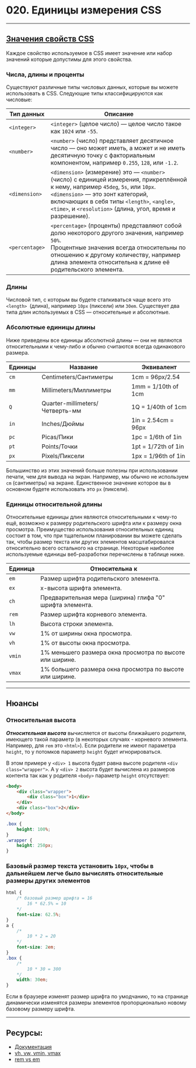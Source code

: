 # 020. Единицы измерения CSS

---

## [Значения свойств CSS](https://developer.mozilla.org/ru/docs/Learn/CSS/Building_blocks/Values_and_units)

Каждое свойство используемое в CSS имеет значение или набор значений которые допустимы для этого свойства.

### Числа, длины и проценты

Существуют различные типы числовых данных, которые вы можете использовать в CSS. Следующие типы классифицируются как числовые:

| Тип данных     | Описание                                                                                                                                                                                                                                                                                |
| -------------- | --------------------------------------------------------------------------------------------------------------------------------------------------------------------------------------------------------------------------------------------------------------------------------------- |
| `<integer>`    | `<integer>` (целое число) — целое число такое как `1024` или `-55`.                                                                                                                                                                                                                     |
| `<number>`     | `<number>` (число) представляет десятичное число — оно может иметь, а может и не иметь десятичную точку с факториальным компонентом, например `0.255`, `128`, или `-1.2`.                                                                                                               |
| `<dimension>`  | `<dimension>` (измерение) это — `<number>` (число) с единицей измерения, прикреплённой к нему, например `45deg`, `5s`, или `10px`. <br> `<dimension>` — это зонт категорий, включающих в себя типы `<length>`, `<angle>`, `<time>`, и `<resolution>` (длина, угол, время и разрешение). |
| `<percentage>` | `<percentage>` (проценты) представляют собой долю некоторого другого значения, например `50%`. <br> Процентные значения всегда относительны по отношению к другому количеству, например длина элемента относительна к длине её родительского элемента.                                  |

### Длины

Числовой тип, с которым вы будете сталкиваться чаще всего это `<length> `(длина), например `10px` (пиксели) или `30em`. Существует два типа длин используемых в CSS — относительные и абсолютные.

### Абсолютные единицы длины

Ниже приведены все единицы абсолютной длины — они не являются относительными к чему-либо и обычно считаются всегда одинакового размера.

| Единицы | Название                        | Эквивалент          |
| ------- | ------------------------------- | ------------------- |
| `cm`    | Centimeters/Сантиметры          | 1cm = 96px/2.54     |
| `mm`    | Millimeters/Миллиметры          | 1mm = 1/10th of 1cm |
| `Q`     | Quarter-millimeters/Четверть-мм | 1Q = 1/40th of 1cm  |
| `in`    | Inches/Дюймы                    | 1in = 2.54cm = 96px |
| `pc`    | Picas/Пики                      | 1pc = 1/6th of 1in  |
| `pt`    | Points/Точки                    | 1pt = 1/72th of 1in |
| `px`    | Pixels/Пиксели                  | 1px = 1/96th of 1in |

Большинство из этих значений больше полезны при использовании печати, чем для вывода на экран. Например, мы обычно не используем `cm` (сантиметры) на экране. Единственное значение которое вы в основном будете использовать это `px` (пиксели).

### Единицы относительной длины

Относительные единицы длин являются относительными к чему-то ещё, возможно к размеру родительского шрифта или к размеру окна просмотра. Преимущество использования относительных единиц состоит в том, что при тщательном планировании вы можете сделать так, чтобы размер текста или других элементов масштабировался относительно всего остального на странице. Некоторые наиболее используемые единицы веб-разработки перечислены в таблице ниже.

| Единица | Относительна к                                           |
| ------- | -------------------------------------------------------- |
| `em`    | Размер шрифта родительского элемента.                    |
| `ex`    | x-высота шрифта элемента.                                |
| `ch`    | Предварительная мера (ширина) глифа "0" шрифта элемента. |
| `rem`   | Размер шрифта корневого элемента.                        |
| `lh`    | Высота строки элемента.                                  |
| `vw`    | 1% от ширины окна просмотра.                             |
| `vh`    | 1% от высоты окна просмотра.                             |
| `vmin`  | 1% меньшего размера окна просмотра по высоте или ширине. |
| `vmax`  | 1% большего размера окна просмотра по высоте или ширине. |

---

## Нюансы

### Относительная высота

**_Относительная высота_** вычисляется от высоты ближайшего родителя, имеющего такой параметр (в некоторых случаях - корневого элемента. Например, для `rem` это `<html>`). Если родители не имеют параметра `height`, то у потомков параметр `height` будет игнорироваться.

В этом примере у `<div> 1` высота будет равна высоте родителя `<div class="wrapper">`. А у `<div> 2` высота будет вычислена из размеров контента так как у родителя `<body>` параметр `height` отсутствует:

```html
<body>
	<div class="wrapper">
		<div class="box">1</div>
	</div>
	<div class="box">2</div>
</body>
```

```css
.box {
	height: 100%;
}
.wrapper {
	height: 250px;
}
```

### Базовый размер текста установить `10px`, чтобы в дальнейшем легче было вычислять относительные размеры других элементов

```css
html {
	/* базовый размер шрифта = 16
		16 * 62.5% = 10
	*/
	font-size: 62.5%;
}
a {
	/*
		10 * 2 = 20
	*/
	font-size: 2em;
}
.box {
	/*
		10 * 30 = 300
	*/
	width: 30em;
}
```

Если в браузере изменят размер шрифта по умодчанию, то на странице динамически изменятся размеры элементов пропорционально новому базовому размеру шрифта.

---

## Ресурсы:

- [Документация](https://developer.mozilla.org/en-US/docs/Learn/CSS/Building_blocks/Values_and_units#numbers_lengths_and_percentages)
- [vh, vw, vmin, vmax](https://html5book.ru/edinicy-izmereniya-vh-vw-vmin-vmax/)
- [rem vs em](https://www.geeksforgeeks.org/difference-between-em-and-rem-units-in-css/)
